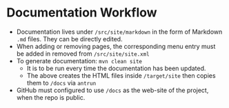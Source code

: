 # Documentation Workflow

- Documentation lives under `/src/site/markdown` in the form of Markdown `.md` files. They can be directly edited.
- When adding or removing pages, the corresponding menu entry must be added in removed from `/src/site/site.xml`
- To generate documentation:
  `mvn clean site`
	- It is to be run every time the documentation has been updated.
	- The above creates the HTML files inside `/target/site` then copies them to `/docs` via `antrun`
- GitHub must configured to use `/docs` as the web-site of the project, when the repo is public.